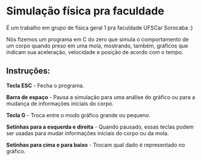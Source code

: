 # Simulação física pra faculdade

É um trabalho em grupo de física geral 1 pra faculdade UFSCar Sorocaba :)

Nós fizemos um programa em C do zero que simula o comportamento de um corpo quando preso em uma mola, mostrando, também, gráficos que indicam sua aceleração, velocidade e posição de acordo com o tempo.

## Instruções:

**Tecla ESC** - Fecha o programa.

**Barra de espaço** - Pausa a simulação para uma análise do gráfico ou para a mudança de informações iniciais do corpo.

**Tecla G** - Troca entre o modo gráfico grande ou pequeno.

**Setinhas para a esquerda e direita** - Quando pausado, essas teclas podem ser usadas para mudar informações iniciais do corpo ou da mola.

**Setinhas para cima e para baixo** - Trocam qual dado é representado no gráfico.
